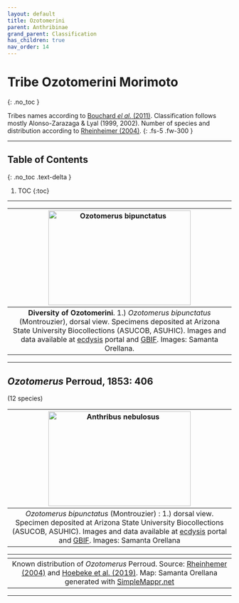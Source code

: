 ```yaml
---
layout: default
title: Ozotomerini
parent: Anthribinae
grand_parent: Classification
has_children: true
nav_order: 14
---
```



# Tribe Ozotomerini Morimoto
{: .no_toc }

Tribes names according to [Bouchard _el al._ (2011)](https://zookeys.pensoft.net/articles.php?id=4001). Classification follows mostly Alonso-Zarazaga & Lyal (1999, 2002). Number of species and distribution according to [Rheinheimer (2004)](https://www.zobodat.at/pdf/Mitt-Ent-Ver-Stuttgart_39_2004_0001-0244.pdf).
{: .fs-5 .fw-300 }

---

## Table of Contents
{: .no_toc .text-delta }

1. TOC
{:toc}

---

| [<img src="https://media01.symbiota.org/media/ecdysis/ASU_ASUCOB/ASUCOB0015/ASUCOB0015246_dorsal_edited_1614143098.jpg" alt="Ozotomerus bipunctatus" width="320" height="213.4">](https://ecdysis.org/collections/individual/index.php?occid=629192) | 
|:--:| 
|**Diversity of Ozotomerini**. 1.) *Ozotomerus bipunctatus* (Montrouzier), dorsal view. Specimens deposited at Arizona State University Biocollections (ASUCOB, ASUHIC). Images and data available at [ecdysis](https://ecdysis.org) portal and [GBIF](https://gbif.org). Images: Samanta Orellana.|

---

## _Ozotomerus_ Perroud, 1853: 406
(12 species)

| [<img src="https://media01.symbiota.org/media/ecdysis/ASU_ASUCOB/ASUCOB0015/ASUCOB0015246_dorsal_edited_1614143098.jpg" alt="Anthribus nebulosus" width="320" height="213.4">](https://ecdysis.org/collections/individual/index.php?occid=629192)  | 
|:--:| 
|_Ozotomerus bipunctatus_ (Montrouzier) : 1.) dorsal view. Specimen deposited at Arizona State University Biocollections (ASUCOB, ASUHIC). Images and data available at [ecdysis](https://ecdysis.org) portal and [GBIF](https://gbif.org). Images: Samanta Orellana|

|<img src="https://www.simplemappr.net/map/19876" alt="" />| 
|:--:| 
|Known distribution of _Ozotomerus_ Perroud. Source: [Rheinhemer (2004)](https://www.zobodat.at/pdf/Mitt-Ent-Ver-Stuttgart_39_2004_0001-0244.pdf) and [Hoebeke et al. (2019)](https://doi.org/10.1649/0010-065X-73.4.1013). Map: Samanta Orellana generated with [SimpleMappr.net](https://www.simplemappr.net/) |

---
